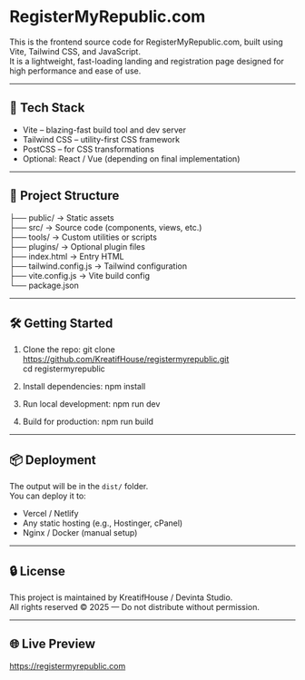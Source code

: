 # RegisterMyRepublic.com

This is the frontend source code for RegisterMyRepublic.com, built using Vite, Tailwind CSS, and JavaScript.  
It is a lightweight, fast-loading landing and registration page designed for high performance and ease of use.

---

## 🚀 Tech Stack

- Vite – blazing-fast build tool and dev server  
- Tailwind CSS – utility-first CSS framework  
- PostCSS – for CSS transformations  
- Optional: React / Vue (depending on final implementation)

---

## 📁 Project Structure

├── public/             → Static assets  
├── src/                → Source code (components, views, etc.)  
├── tools/              → Custom utilities or scripts  
├── plugins/            → Optional plugin files  
├── index.html          → Entry HTML  
├── tailwind.config.js  → Tailwind configuration  
├── vite.config.js      → Vite build config  
└── package.json

---

## 🛠️ Getting Started

1. Clone the repo:
   git clone https://github.com/KreatifHouse/registermyrepublic.git  
   cd registermyrepublic

2. Install dependencies:
   npm install

3. Run local development:
   npm run dev

4. Build for production:
   npm run build

---

## 📦 Deployment

The output will be in the `dist/` folder.  
You can deploy it to:
- Vercel / Netlify  
- Any static hosting (e.g., Hostinger, cPanel)  
- Nginx / Docker (manual setup)

---

## 🔒 License

This project is maintained by KreatifHouse / Devinta Studio.  
All rights reserved © 2025 — Do not distribute without permission.

---

## 🌐 Live Preview

https://registermyrepublic.com
